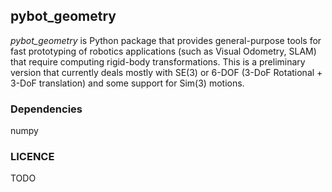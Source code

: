 ## pybot_geometry
*pybot_geometry* is Python package that provides general-purpose tools for fast
prototyping of robotics applications (such as Visual Odometry, SLAM) that
require computing rigid-body transformations. This is a preliminary version that
currently deals mostly with SE(3) or 6-DOF (3-DoF Rotational + 3-DoF
translation) and some support for Sim(3) motions.

### Dependencies
numpy

### LICENCE
TODO
